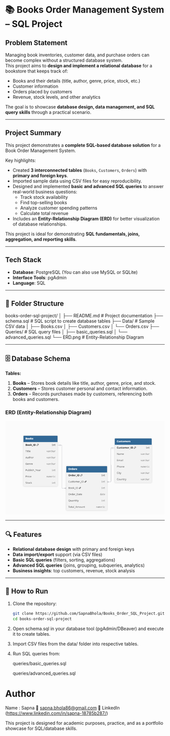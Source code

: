 # 📚 Books Order Management System – SQL Project

##  Problem Statement
Managing book inventories, customer data, and purchase orders can become complex without a structured database system.  
This project aims to **design and implement a relational database** for a bookstore that keeps track of:  
- Books and their details (title, author, genre, price, stock, etc.)  
- Customer information  
- Orders placed by customers  
- Revenue, stock levels, and other analytics  

The goal is to showcase **database design, data management, and SQL query skills** through a practical scenario.

---

##  Project Summary
This project demonstrates a **complete SQL-based database solution** for a Book Order Management System.  

Key highlights:  
- Created **3 interconnected tables** (`Books`, `Customers`, `Orders`) with **primary and foreign keys**.  
- Imported sample data using CSV files for easy reproducibility.  
- Designed and implemented **basic and advanced SQL queries** to answer real-world business questions:  
  - Track stock availability  
  - Find top-selling books  
  - Analyze customer spending patterns  
  - Calculate total revenue  
- Includes an **Entity-Relationship Diagram (ERD)** for better visualization of database relationships.  

This project is ideal for demonstrating **SQL fundamentals, joins, aggregation, and reporting skills**.

---

##  Tech Stack
- **Database**: PostgreSQL (You can also use MySQL or SQLite)
- **Interface Tools**: pgAdmin
- **Language**: SQL

---

## 📂 Folder Structure
books-order-sql-project/
│
├── README.md # Project documentation
├── schema.sql # SQL script to create database tables
├── Data/ # Sample CSV data
│ ├── Books.csv
│ ├── Customers.csv
│ └── Orders.csv
├── Queries/ # SQL query files
│ ├── basic_queries.sql
│ └── advanced_queries.sql
└── ERD.png # Entity-Relationship Diagram


---

## 🗄️ Database Schema
**Tables:**
1. **Books** – Stores book details like title, author, genre, price, and stock.  
2. **Customers** – Stores customer personal and contact information.  
3. **Orders** – Records purchases made by customers, referencing both books and customers.

### ERD (Entity-Relationship Diagram)
![ERD](ERD.png)

---

## 🔍 Features
- **Relational database design** with primary and foreign keys  
- **Data import/export** support (via CSV files)  
- **Basic SQL queries** (filters, sorting, aggregations)  
- **Advanced SQL queries** (joins, grouping, subqueries, analytics)  
- **Business insights**: top customers, revenue, stock analysis  

---

## 🚀 How to Run
1. Clone the repository:
   ```bash
   git clone https://github.com/SapnaBhola/Books_Order_SQL_Project.git
   cd books-order-sql-project

2. Open schema.sql in your database tool (pgAdmin/DBeaver) and execute it to create tables.

3. Import CSV files from the data/ folder into respective tables.

4. Run SQL queries from:

    queries/basic_queries.sql

    queries/advanced_queries.sql

# Author
Name : Sapna
📧 sapna.bhola86@gmail.com
🔗 LinkedIn (https://www.linkedin.com/in/sapna-18785b287/)

This project is designed for academic purposes, practice, and as a portfolio showcase for SQL/database skills.